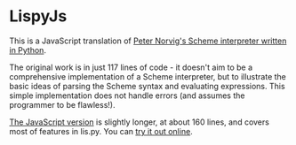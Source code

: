 # LispyJs

This is a JavaScript translation of [Peter Norvig's Scheme interpreter written in Python](http://norvig.com/lispy.html).

The original work is in just 117 lines of code - it doesn't aim to be a comprehensive implementation of a Scheme interpreter, but to illustrate the basic ideas of parsing the Scheme syntax and evaluating expressions. This simple implementation does not handle errors (and assumes the programmer to be flawless!).

[The JavaScript version](https://github.com/athkishore/lispy-js-core) is slightly longer, at about 160 lines, and covers most of features in lis.py. You can [try it out online](https://akishore/lispy-js/).
